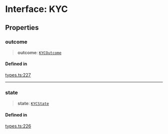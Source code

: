 # Interface: KYC

## Properties

### outcome

> **outcome**: [`KYCOutcome`](/docs/SDK/enumerations/KYCOutcome.md)

#### Defined in

[types.ts:227](https://github.com/monerium/js-monorepo/blob/main/packages/sdk/src/types.ts#L227)

***

### state

> **state**: [`KYCState`](/docs/SDK/enumerations/KYCState.md)

#### Defined in

[types.ts:226](https://github.com/monerium/js-monorepo/blob/main/packages/sdk/src/types.ts#L226)
